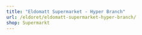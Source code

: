 ```yaml
---
title: "Eldomatt Supermarket - Hyper Branch"
url: /eldoret/eldomatt-supermarket-hyper-branch/
shop: Supermarkt
---
```

